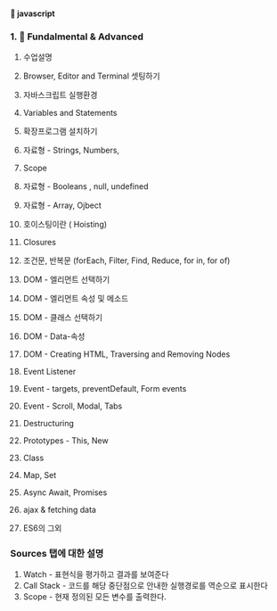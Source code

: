 #### :peach: javascript

 


### 1. 📖 Fundalmental & Advanced
1. 수업설명
2. Browser, Editor and Terminal 셋팅하기   
3. 자바스크립트 실행환경   
4. Variables and Statements    
5. 확장프로그램 설치하기    
6. 자료형 - Strings, Numbers,
7. Scope
8. 자료형 - Booleans , null, undefined
9. 자료형 - Array, Ojbect
10. 호이스팅이란 ( Hoisting)
11. Closures
12. 조건문, 반복문 (forEach, Filter, Find, Reduce, for in, for of)
13. DOM - 엘리먼트 선택하기
14. DOM - 엘리먼트 속성 및 메소드
15. DOM - 클래스 선택하기
16. DOM - Data-속성
17. DOM - Creating HTML, Traversing and Removing Nodes
18. Event Listener
19. Event - targets, preventDefault, Form events
20. Event - Scroll, Modal, Tabs
   
21. Destructuring
22. Prototypes - This, New
23. Class
24. Map, Set
25. Async Await, Promises
26. ajax & fetching data
27. ES6의 그외 


### Sources 탭에 대한 설명
1. Watch - 표현식을 평가하고 결과를 보여준다
2. Call Stack - 코드를 해당 중단점으로 안내한 실행경로를 역순으로 표시한다
3. Scope - 현재 정의된 모든 변수를 출력한다.
